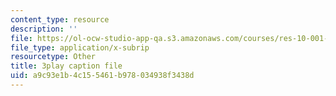 ```yaml
---
content_type: resource
description: ''
file: https://ol-ocw-studio-app-qa.s3.amazonaws.com/courses/res-10-001-making-science-and-engineering-pictures-a-practical-guide-to-presenting-your-work-spring-2016/a9c93e1b4c155461b978034938f3438d_IuCpd9kyeSM.vtt
file_type: application/x-subrip
resourcetype: Other
title: 3play caption file
uid: a9c93e1b-4c15-5461-b978-034938f3438d
---
```

